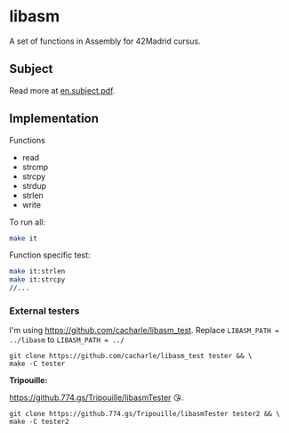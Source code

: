 # libasm

A set of functions in Assembly for 42Madrid cursus.

## Subject

Read more at [en.subject.pdf](https://github.com/D3Portillo/libasm/blob/master/en.subject.pdf).

## Implementation

Functions

- read
- strcmp
- strcpy
- strdup
- strlen
- write

To run all:

```sh
make it
```

Function specific test:

```sh
make it:strlen
make it:strcpy
//...
```

### External testers

I'm using https://github.com/cacharle/libasm_test.
Replace `LIBASM_PATH = ../libasm` to `LIBASM_PATH = ../`

```
git clone https://github.com/cacharle/libasm_test tester && \
make -C tester
```

**Tripouille:**

https://github.774.gs/Tripouille/libasmTester 😘.

```
git clone https://github.774.gs/Tripouille/libasmTester tester2 && \
make -C tester2
```
